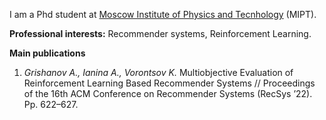 I am a Phd student at [Moscow Institute of Physics and Tecnhology](https://mipt.ru/english/) (MIPT).

**Professional interests:** Recommender systems, Reinforcement Learning.

**Main publications**

1. _Grishanov A., Ianina A., Vorontsov K._ Multiobjective Evaluation of Reinforcement Learning Based Recommender Systems // Proceedings of the 16th ACM Conference on Recommender Systems (RecSys ’22). Pp. 622–627.

